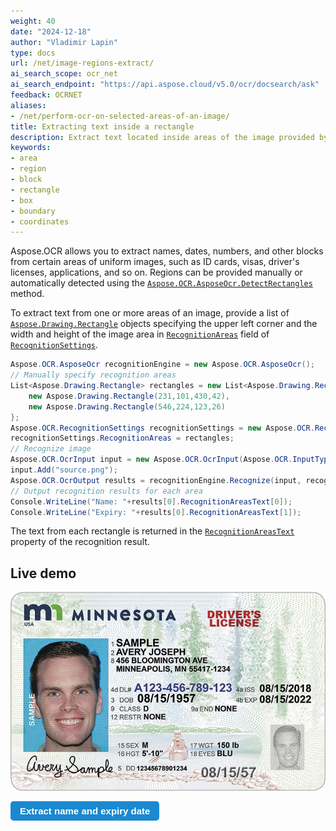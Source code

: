 ```yaml
---
weight: 40
date: "2024-12-18"
author: "Vladimir Lapin"
type: docs
url: /net/image-regions-extract/
ai_search_scope: ocr_net
ai_search_endpoint: "https://api.aspose.cloud/v5.0/ocr/docsearch/ask"
feedback: OCRNET
aliases:
- /net/perform-ocr-on-selected-areas-of-an-image/
title: Extracting text inside a rectangle
description: Extract text located inside areas of the image provided by coordinates.
keywords:
- area
- region
- block
- rectangle
- box
- boundary
- coordinates
---
```


<style>
	button {
		cursor: pointer;
		margin-right: 20px;
		padding: 7px 15px;
		border: none;
		border-radius: 5px;
		background-color: #1a89d0;
		font-weight: 700;
		font-size: 15px;
		color: #ffffff;
	}

	button:hover {
		background-color: #3071a9;
	}

	button:focus {
		outline: none;
	}

	#sample {
		position: relative;
	}

	#sample > div {
		position: absolute;
		display: none;
		border: dashed 1px #de4444;
		background-color: rgba(222,68,68,0.2);
	}

	#dl-name {
		top: 101px;
		left: 231px;
		width: 430px;
		height: 42px;
	}

	#dl-exp {
		top: 224px;
		left: 546px;
		width: 123px;
		height: 26px;
	}

	#results {
		display: none;
		max-width: 50%;
	}
</style>

Aspose.OCR allows you to extract names, dates, numbers, and other blocks from certain areas of uniform images, such as ID cards, visas, driver's licenses, applications, and so on. Regions can be provided manually or automatically detected using the [`Aspose.OCR.AsposeOcr.DetectRectangles`](https://reference.aspose.com/ocr/net/aspose.ocr/asposeocr/detectrectangles/) method.

To extract text from one or more areas of an image, provide a list of [`Aspose.Drawing.Rectangle`](https://reference.aspose.com/pdf/net/aspose.pdf.drawing/rectangle/) objects specifying the upper left corner and the width and height of the image area in [`RecognitionAreas`](https://reference.aspose.com/ocr/net/aspose.ocr/recognitionsettings/recognitionareas/) field of [`RecognitionSettings`](https://reference.aspose.com/ocr/net/aspose.ocr/recognitionsettings/).

```csharp
Aspose.OCR.AsposeOcr recognitionEngine = new Aspose.OCR.AsposeOcr();
// Manually specify recognition areas
List<Aspose.Drawing.Rectangle> rectangles = new List<Aspose.Drawing.Rectangle>(){
	new Aspose.Drawing.Rectangle(231,101,430,42),
	new Aspose.Drawing.Rectangle(546,224,123,26)
};
Aspose.OCR.RecognitionSettings recognitionSettings = new Aspose.OCR.RecognitionSettings();
recognitionSettings.RecognitionAreas = rectangles;
// Recognize image
Aspose.OCR.OcrInput input = new Aspose.OCR.OcrInput(Aspose.OCR.InputType.SingleImage);
input.Add("source.png");
Aspose.OCR.OcrOutput results = recognitionEngine.Recognize(input, recognitionSettings);
// Output recognition results for each area
Console.WriteLine("Name: "+results[0].RecognitionAreasText[0]);
Console.WriteLine("Expiry: "+results[0].RecognitionAreasText[1]);
```

The text from each rectangle is returned in the [`RecognitionAreasText`](https://reference.aspose.com/ocr/net/aspose.ocr/recognitionresult/recognitionareastext/) property of the recognition result.

## Live demo

<div id="sample">
	<img src="dl.png" alt="Driver's license" />
	<div id="dl-name"></div>
	<div id="dl-exp"></div>
</div>

<button onclick="extract(this)">Extract name and expiry date</button>

<script>
	function extract(obj)
	{
		$("#sample > div").show(200);
		$("#results").show(200);
	}
</script>

<table id="results">
	<tr>
		<th>Block</th>
		<th>Coordinates</th>
		<th>Extracted text</th>
	</tr>
	<tr>
		<td>Name</td>
		<td>{X=231, Y=101, Width=430, Height=42}</td>
		<td>SAMPLE<br />AVERY JOSEPH</td>
	</tr>
	<tr>
		<td>Expiry date</td>
		<td>{X=546, Y=224, Width=123, Height=26}</td>
		<td>08/15/2022</td>
	</tr>
</table>
